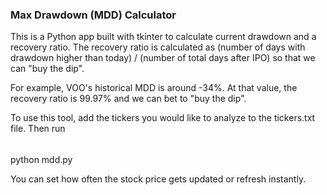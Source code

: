 ### Max Drawdown (MDD) Calculator
This is a Python app built with tkinter to calculate current drawdown and a recovery ratio. The recovery ratio is calculated as (number of days with drawdown higher than today) / (number of total days after IPO) so that we can "buy the dip". 

For example, VOO's historical MDD is around -34%. At that value, the recovery ratio is 99.97% and we can bet to "buy the dip".

To use this tool, add the tickers you would like to analyze to the tickers.txt file. Then run 
######
  python mdd.py

You can set how often the stock price gets updated or refresh instantly.

